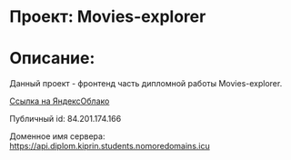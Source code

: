# Проект: Movies-explorer


# Описание:
Данный проект - фронтенд часть дипломной работы Movies-explorer.

[Ссылка на ЯндексОблако](https://diplom.kiprin.students.nomoredomains.icu)

Публичный id: 84.201.174.166

Доменное имя сервера: https://api.diplom.kiprin.students.nomoredomains.icu
